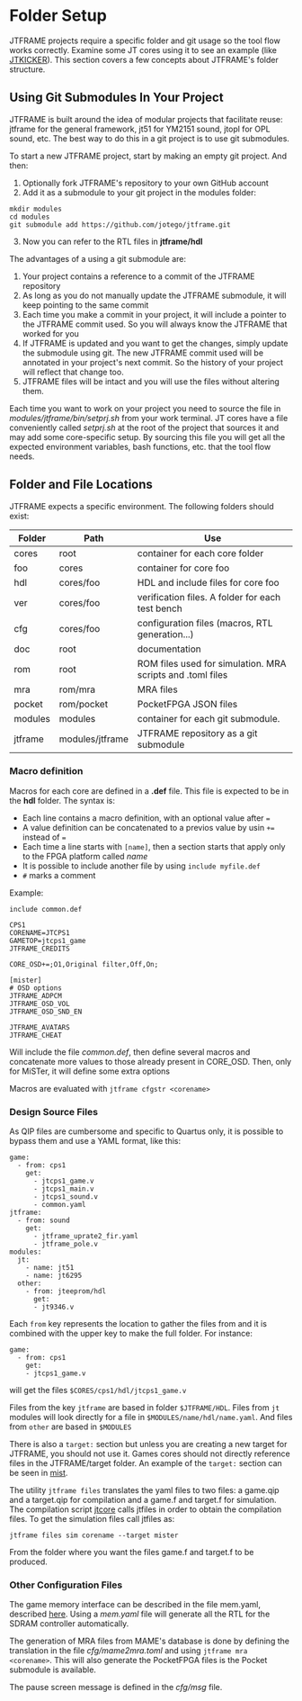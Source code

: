 # Folder Setup

JTFRAME projects require a specific folder and git usage so the tool flow works correctly. Examine some JT cores using it to see an example (like [JTKICKER](https://github.com/jotego/jtkicker)). This section covers a few concepts about JTFRAME's folder structure.

## Using Git Submodules In Your Project

JTFRAME is built around the idea of modular projects that facilitate reuse: jtframe for the general framework, jt51 for YM2151 sound, jtopl for OPL sound, etc. The best way to do this in a git project is to use git submodules.

To start a new JTFRAME project, start by making an empty git project. And then:

1. Optionally fork JTFRAME's repository to your own GitHub account
2. Add it as a submodule to your git project in the modules folder:
```
mkdir modules
cd modules
git submodule add https://github.com/jotego/jtframe.git
```
3. Now you can refer to the RTL files in **jtframe/hdl**

The advantages of a using a git submodule are:

1. Your project contains a reference to a commit of the JTFRAME repository
2. As long as you do not manually update the JTFRAME submodule, it will keep pointing to the same commit
3. Each time you make a commit in your project, it will include a pointer to the JTFRAME commit used. So you will always know the JTFRAME that worked for you
4. If JTFRAME is updated and you want to get the changes, simply update the submodule using git. The new JTFRAME commit used will be annotated in your project's next commit. So the history of your project will reflect that change too.
5. JTFRAME files will be intact and you will use the files without altering them.

Each time you want to work on your project you need to source the file in *modules/jtframe/bin/setprj.sh* from your work terminal. JT cores have a file conveniently called *setprj.sh* at the root of the project that sources it and may add some core-specific setup. By sourcing this file you will get all the expected environment variables, bash functions, etc. that the tool flow needs.

## Folder and File Locations

JTFRAME expects a specific environment. The following folders should exist:

Folder   | Path            | Use
---------|-----------------|-----
cores    | root            | container for each core folder
foo      | cores           | container for core foo
hdl      | cores/foo       | HDL and include files for core foo
ver      | cores/foo       | verification files. A folder for each test bench
cfg      | cores/foo       | configuration files (macros, RTL generation...)
doc      | root            | documentation
rom      | root            | ROM files used for simulation. MRA scripts and .toml files
mra      | rom/mra         | MRA files
pocket   | rom/pocket      | PocketFPGA JSON files
modules  | modules         | container for each git submodule.
jtframe  | modules/jtframe | JTFRAME repository as a git submodule

### Macro definition

Macros for each core are defined in a **.def** file. This file is expected to be in the **hdl** folder. The syntax is:

* Each line contains a macro definition, with an optional value after `=`
* A value definition can be concatenated to a previos value by usin `+=` instead of `=`
* Each time a line starts with `[name]`, then a section starts that apply only to the FPGA platform called *name*
* It is possible to include another file by using `include myfile.def`
* `#` marks a comment

Example:

```
include common.def

CPS1
CORENAME=JTCPS1
GAMETOP=jtcps1_game
JTFRAME_CREDITS

CORE_OSD+=;O1,Original filter,Off,On;

[mister]
# OSD options
JTFRAME_ADPCM
JTFRAME_OSD_VOL
JTFRAME_OSD_SND_EN

JTFRAME_AVATARS
JTFRAME_CHEAT
```

Will include the file *common.def*, then define several macros and concatenate more values to those already present in CORE_OSD. Then, only for MiSTer, it will define some extra options

Macros are evaluated with `jtframe cfgstr <corename>`

### Design Source Files

As QIP files are cumbersome and specific to Quartus only, it is possible to bypass them and use a YAML format, like this:

```
game:
  - from: cps1
    get:
      - jtcps1_game.v
      - jtcps1_main.v
      - jtcps1_sound.v
      - common.yaml
jtframe:
  - from: sound
    get:
      - jtframe_uprate2_fir.yaml
      - jtframe_pole.v
modules:
  jt:
    - name: jt51
    - name: jt6295
  other:
    - from: jteeprom/hdl
      get:
      - jt9346.v
```

Each `from` key represents the location to gather the files from and it is combined with the upper key to make the full folder. For instance:

```
game:
  - from: cps1
    get:
    - jtcps1_game.v
```

will get the files `$CORES/cps1/hdl/jtcps1_game.v`

Files from the key `jtframe` are based in folder `$JTFRAME/HDL`. Files from `jt` modules will look directly for a file in `$MODULES/name/hdl/name.yaml`. And files from `other` are based in `$MODULES`

There is also a `target:` section but unless you are creating a new target for JTFRAME, you should not use it. Games cores should not directly reference files in the JTFRAME/target folder. An example of the `target:` section can be seen in [mist](../target/mist/common.yaml).

The utility `jtframe files` translates the yaml files to two files: a game.qip and a target.qip for compilation and a game.f and target.f for simulation. The compilation script [jtcore](../bin/jtcore) calls jtfiles in order to obtain the compilation files.
To get the simulation files call jtfiles as:

`jtframe files sim corename --target mister`

From the folder where you want the files game.f and target.f to be produced.

### Other Configuration Files

The game memory interface can be described in the file mem.yaml, described [here](sdram.md). Using a *mem.yaml* file will generate all the RTL for the SDRAM controller automatically.

The generation of MRA files from MAME's database is done by defining the translation in the file *cfg/mame2mra.toml* and using `jtframe mra <corename>`. This will also generate the PocketFPGA files is the Pocket submodule is available.

The pause screen message is defined in the *cfg/msg* file.